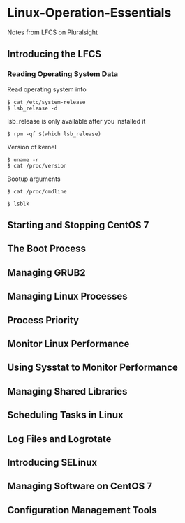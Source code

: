 # Linux-Operation-Essentials
Notes from LFCS on Pluralsight

## Introducing the LFCS
### Reading Operating System Data
Read operating system info
```
$ cat /etc/system-release
$ lsb_release -d
```

lsb_release is only available after you installed it
```
$ rpm -qf $(which lsb_release)
```

Version of kernel
```
$ uname -r
$ cat /proc/version
```

Bootup arguments
```
$ cat /proc/cmdline
```

```
$ lsblk
```

## Starting and Stopping CentOS 7
## The Boot Process
## Managing GRUB2
## Managing Linux Processes
## Process Priority
## Monitor Linux Performance
## Using Sysstat to Monitor Performance
## Managing Shared Libraries
## Scheduling Tasks in Linux
## Log Files and Logrotate
## Introducing SELinux
## Managing Software on CentOS 7
## Configuration Management Tools
